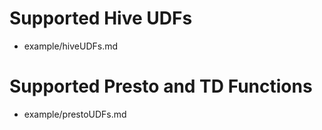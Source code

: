 # Supported Hive UDFs
* example/hiveUDFs.md

# Supported Presto and TD Functions
* example/prestoUDFs.md


